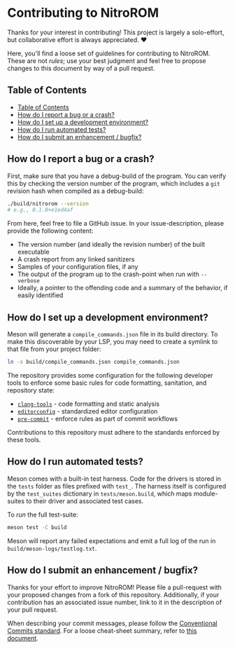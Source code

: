 # Contributing to NitroROM

Thanks for your interest in contributing! This project is largely a solo-effort,
but collaborative effort is always appreciated. ❤️

Here, you'll find a loose set of guidelines for contributing to NitroROM. These
are not _rules_; use your best judgment and feel free to propose changes to this
document by way of a pull request.

## Table of Contents

- [Table of Contents](#table-of-contents)
- [How do I report a bug or a crash?](#how-do-i-report-a-bug-or-a-crash)
- [How do I set up a development environment?](#how-do-i-set-up-a-development-environment)
- [How do I run automated tests?](#how-do-i-run-automated-tests)
- [How do I submit an enhancement / bugfix?](#how-do-i-submit-an-enhancement-bugfix)

## How do I report a bug or a crash?

First, make sure that you have a debug-build of the program. You can verify this
by checking the version number of the program, which includes a `git` revision
hash when compiled as a debug-build:

```sh
./build/nitrorom --version
# e.g., 0.1.0+e1ed4af
```

From here, feel free to file a GitHub issue. In your issue-description, please
provide the following content:

- The version number (and ideally the revision number) of the built executable
- A crash report from any linked sanitizers
- Samples of your configuration files, if any
- The output of the program up to the crash-point when run with `--verbose`
- Ideally, a pointer to the offending code and a summary of the behavior, if
  easily identified

## How do I set up a development environment?

Meson will generate a `compile_commands.json` file in its build directory. To
make this discoverable by your LSP, you may need to create a symlink to that
file from your project folder:

```sh
ln -s build/compile_commands.json compile_commands.json
```

The repository provides some configuration for the following developer tools to
enforce some basic rules for code formatting, sanitation, and repository state:

- [`clang-tools`][clang-tools] - code formatting and static analysis
- [`editorconfig`][editorconfig] - standardized editor configuration
- [`pre-commit`][pre-commit] - enforce rules as part of commit workflows

Contributions to this repository must adhere to the standards enforced by these
tools.

[clang-tools]: https://clang.llvm.org/docs/ClangTools.html
[editorconfig]: https://editorconfig.org/
[pre-commit]: https://pre-commit.com/

## How do I run automated tests?

Meson comes with a built-in test harness. Code for the drivers is stored in the
`tests` folder as files prefixed with `test_`. The harness itself is configured
by the `test_suites` dictionary in `tests/meson.build`, which maps module-suites
to their driver and associated test cases.

To _run_ the full test-suite:

```sh
meson test -C build
```

Meson will report any failed expectations and emit a full log of the run in
`build/meson-logs/testlog.txt`.

## How do I submit an enhancement / bugfix?

Thanks for your effort to improve NitroROM! Please file a pull-request with your
proposed changes from a fork of this repository. Additionally, if your
contribution has an associated issue number, link to it in the description of
your pull request.

When describing your commit messages, please follow the [Conventional Commits
standard][conv-commits]. For a loose cheat-sheet summary, refer to [this
document][conv-commits-cheatsheet].

[conv-commits]: https://www.conventionalcommits.org/en/v1.0.0/
[conv-commits-cheatsheet]: https://gist.github.com/qoomon/5dfcdf8eec66a051ecd85625518cfd13
